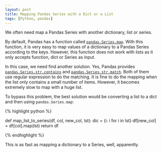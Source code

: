 ```yaml
---
layout: post
title: Mapping Pandas Series with a Dict or a List
tags: [Python, pandas]
---
```


We often need map a Pandas Series with another dictionary, list or series.

By default, Pandas has a function called [`pandas.Series.map`](http://pandas.pydata.org/pandas-docs/stable/generated/pandas.Series.map.html). With this function, it is very easy to map values of a dictionary to a Pandas Series according to the keys. However, this function does not work with lists as it only accepts function, dict or Series as input.

In this case, we need find another solution. Yes, Pandas provides [`pandas.Series.str.contains`](http://pandas.pydata.org/pandas-docs/stable/generated/pandas.Series.str.contains.html) and [`pandas.Series.str.match`](http://pandas.pydata.org/pandas-docs/stable/generated/pandas.Series.str.match.html#pandas.Series.str.match). Both of them use regular expression to do the matching. It is fine to do the mapping when the list only contains a small number of items. However, it becomes extremely slow to map with a huge list.

To bypass this problem, the best solution would be converting a list to a dict and then using `pandas.Series.map`:

{% highlight python %}

def map_list_to_series(df, col, new_col, lst):
    dic = {i: i for i in lst}
    df[new_col] = df[col].map(lst)
    return df

{% endhighlight %}

This is as fast as mapping a dictionary to a Series, well, apparently.
